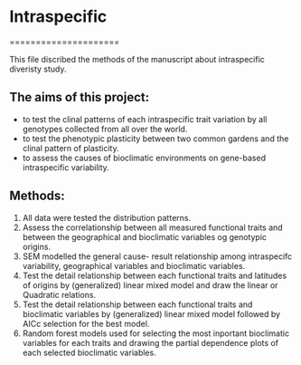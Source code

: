 # Intraspecific
=====================

This file discribed the methods of the manuscript about intraspecific diveristy study.

The aims of this project: 
---------------------------------
* to test the clinal patterns of each intraspecific trait variation by all genotypes collected from all over the world.
* to test the phenotypic plasticity between two common gardens and the clinal pattern of plasticity.
* to assess the causes of bioclimatic environments on gene-based intraspecific variability.

Methods:
---------------------------------
1. All data were tested the distribution patterns.
2. Assess the correlationship between all measured functional traits and between the geographical and bioclimatic variables og genotypic origins.
3. SEM modelled the general cause- result relationship among intraspecifc variability, geographical variables and bioclimatic variables.
4. Test the detail relationship between each functional traits and latitudes of origins by (generalized) linear mixed model and draw the linear or Quadratic relations.
5. Test the detail relationship between each functional traits and bioclimatic variables by (generalized) linear mixed model followed by AICc selection for the best model.
6. Random forest models used for selecting the most inportant bioclimatic variables for each traits and drawing the partial dependence plots of each selected bioclimatic variables.

